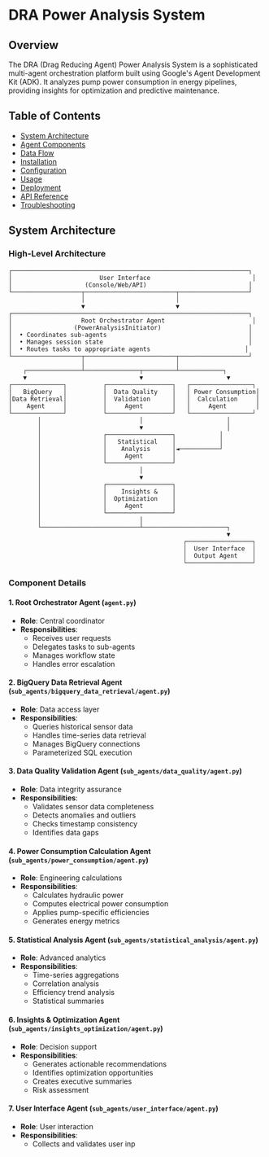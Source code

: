 ﻿# DRA Power Analysis System

## Overview

The DRA (Drag Reducing Agent) Power Analysis System is a sophisticated multi-agent orchestration platform built using Google's Agent Development Kit (ADK). It analyzes pump power consumption in energy pipelines, providing insights for optimization and predictive maintenance.

## Table of Contents

- [System Architecture](#system-architecture)
- [Agent Components](#agent-components)
- [Data Flow](#data-flow)
- [Installation](#installation)
- [Configuration](#configuration)
- [Usage](#usage)
- [Deployment](#deployment)
- [API Reference](#api-reference)
- [Troubleshooting](#troubleshooting)

## System Architecture

### High-Level Architecture

```
┌─────────────────────────────────────────────────────────────────┐
│                        User Interface                            │
│                    (Console/Web/API)                            │
└───────────────────┬─────────────────────────┬───────────────────┘
                    │                         │
                    ▼                         ▼
┌─────────────────────────────────────────────────────────────────┐
│                   Root Orchestrator Agent                        │
│                 (PowerAnalysisInitiator)                        │
│  • Coordinates sub-agents                                       │
│  • Manages session state                                        │
│  • Routes tasks to appropriate agents                          │
└───────────────────┬─────────────────────────┬───────────────────┘
                    │                         │
    ┌───────────────┴───────────────┬─────────┴────────────┐
    ▼                               ▼                       ▼
┌──────────────┐          ┌──────────────────┐   ┌─────────────────┐
│   BigQuery   │          │  Data Quality    │   │ Power Consumption│
│Data Retrieval│          │  Validation      │   │  Calculation     │
│    Agent     │          │     Agent        │   │     Agent        │
└──────────────┘          └──────────────────┘   └─────────────────┘
        │                           │                       │
        │                           ▼                       │
        │                 ┌──────────────────┐            │
        │                 │   Statistical    │            │
        │                 │    Analysis      │◄───────────┘
        │                 │     Agent        │
        │                 └──────────────────┘
        │                           │
        │                           ▼
        │                 ┌──────────────────┐
        │                 │    Insights &    │
        │                 │  Optimization    │
        │                 │     Agent        │
        │                 └──────────────────┘
        │                           │
        └───────────────────────────┴───────────────────────┐
                                                            ▼
                                                ┌──────────────────┐
                                                │  User Interface  │
                                                │  Output Agent    │
                                                └──────────────────┘
```

### Component Details

#### 1. **Root Orchestrator Agent** (`agent.py`)
- **Role**: Central coordinator
- **Responsibilities**:
  - Receives user requests
  - Delegates tasks to sub-agents
  - Manages workflow state
  - Handles error escalation

#### 2. **BigQuery Data Retrieval Agent** (`sub_agents/bigquery_data_retrieval/agent.py`)
- **Role**: Data access layer
- **Responsibilities**:
  - Queries historical sensor data
  - Handles time-series data retrieval
  - Manages BigQuery connections
  - Parameterized SQL execution

#### 3. **Data Quality Validation Agent** (`sub_agents/data_quality/agent.py`)
- **Role**: Data integrity assurance
- **Responsibilities**:
  - Validates sensor data completeness
  - Detects anomalies and outliers
  - Checks timestamp consistency
  - Identifies data gaps

#### 4. **Power Consumption Calculation Agent** (`sub_agents/power_consumption/agent.py`)
- **Role**: Engineering calculations
- **Responsibilities**:
  - Calculates hydraulic power
  - Computes electrical power consumption
  - Applies pump-specific efficiencies
  - Generates energy metrics

#### 5. **Statistical Analysis Agent** (`sub_agents/statistical_analysis/agent.py`)
- **Role**: Advanced analytics
- **Responsibilities**:
  - Time-series aggregations
  - Correlation analysis
  - Efficiency trend analysis
  - Statistical summaries

#### 6. **Insights & Optimization Agent** (`sub_agents/insights_optimization/agent.py`)
- **Role**: Decision support
- **Responsibilities**:
  - Generates actionable recommendations
  - Identifies optimization opportunities
  - Creates executive summaries
  - Risk assessment

#### 7. **User Interface Agent** (`sub_agents/user_interface/agent.py`)
- **Role**: User interaction
- **Responsibilities**:
  - Collects and validates user inp